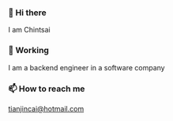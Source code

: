 ### 👋 Hi there 

I am Chintsai

### 🔭 Working
I am a backend engineer in a software company

### 📫 How to reach me

tianjincai@hotmail.com

